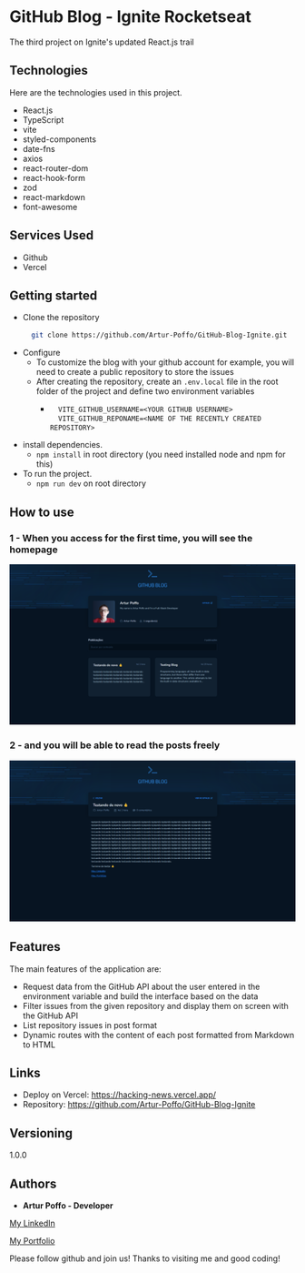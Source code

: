 # GitHub Blog - Ignite Rocketseat
The third project on Ignite's updated React.js trail

## Technologies 

Here are the technologies used in this project.

* React.js
* TypeScript
* vite
* styled-components
* date-fns
* axios
* react-router-dom
* react-hook-form
* zod
* react-markdown
* font-awesome

## Services Used

* Github
* Vercel

## Getting started

* Clone the repository
  ```bash
    git clone https://github.com/Artur-Poffo/GitHub-Blog-Ignite.git
  ```
* Configure
  * To customize the blog with your github account for example, you will need to create a public repository to store the issues
  * After creating the repository, create an `.env.local` file in the root folder of the project and define two environment variables
    * ```
        VITE_GITHUB_USERNAME=<YOUR GITHUB USERNAME>
        VITE_GITHUB_REPONAME=<NAME OF THE RECENTLY CREATED REPOSITORY>
      ```
* install dependencies.
  - `npm install` in root directory (you need installed node and npm for this)
* To run the project.
  - `npm run dev` on root directory

## How to use

### 1 - When you access for the first time, you will see the homepage

![Home Page Print](https://raw.githubusercontent.com/Artur-Poffo/GitHub-Blog-Ignite/main/public/readme/Home.png)

### 2 - and you will be able to read the posts freely

![Post Page Print](https://raw.githubusercontent.com/Artur-Poffo/GitHub-Blog-Ignite/main/public/readme/Post.png)


## Features

The main features of the application are:
 - Request data from the GitHub API about the user entered in the environment variable and build the interface based on the data
 - Filter issues from the given repository and display them on screen with the GitHub API
 - List repository issues in post format
 - Dynamic routes with the content of each post formatted from Markdown to HTML

## Links
  - Deploy on Vercel: <https://hacking-news.vercel.app/>
  - Repository: <https://github.com/Artur-Poffo/GitHub-Blog-Ignite>

  ## Versioning

  1.0.0


  ## Authors

  * **Artur Poffo - Developer**

  [My LinkedIn](https://www.linkedin.com/in/arturpoffo/)
  
  [My Portfolio](https://mywebexperience.vercel.app/)
  
  Please follow github and join us!
  Thanks to visiting me and good coding!
